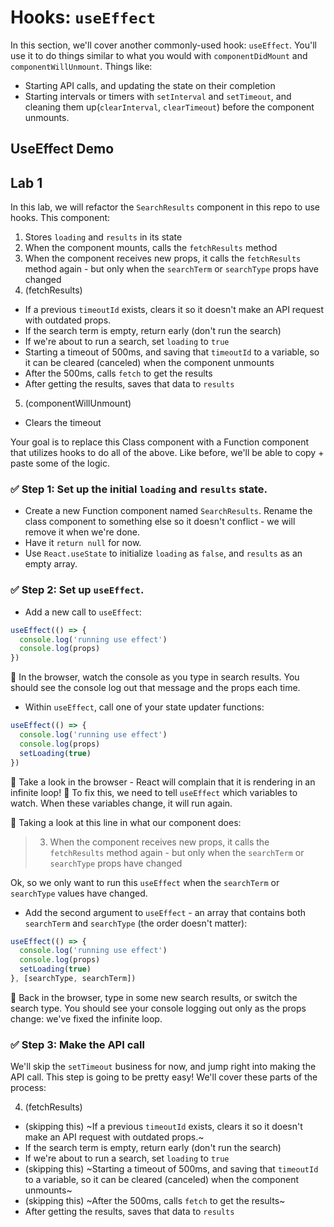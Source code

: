 
# Hooks: `useEffect`

In this section, we'll cover another commonly-used hook: `useEffect`. You'll use it to do things similar to what you would with `componentDidMount` and `componentWillUnmount`. Things like:

 - Starting API calls, and updating the state on their completion
 - Starting intervals or timers with `setInterval` and `setTimeout`, and cleaning them up(`clearInterval`, `clearTimeout`) before the component unmounts.

## UseEffect Demo

## Lab 1

In this lab, we will refactor the `SearchResults` component in this repo to use hooks. This component:


1. Stores `loading` and `results` in its state
2. When the component mounts, calls the `fetchResults` method
3. When the component receives new props, it calls the `fetchResults` method again - but only when the `searchTerm` or `searchType` props have changed
4. (fetchResults)
  - If a previous `timeoutId` exists, clears it so it doesn't make an API request with outdated props.
  - If the search term is empty, return early (don't run the search)
  - If we're about to run a search, set `loading` to `true`
  - Starting a timeout of 500ms, and saving that `timeoutId` to a variable, so it can be cleared (canceled) when the component unmounts
  - After the 500ms, calls `fetch` to get the results
  - After getting the results, saves that data to `results`
5. (componentWillUnmount)
  - Clears the timeout

Your goal is to replace this Class component with a Function component that utilizes hooks to do all of the above. Like before, we'll be able to copy + paste some of the logic.


### ✅ Step 1: Set up the initial `loading` and `results` state.

- Create a new Function component named `SearchResults`. Rename the class component to something else so it doesn't conflict - we will remove it when we're done.
 - Have it `return null` for now.
 - Use `React.useState` to initialize `loading` as `false`, and `results` as an empty array.


### ✅ Step 2: Set up `useEffect`.

- Add a new call to `useEffect`:

```js
useEffect(() => {
  console.log('running use effect')
  console.log(props)
})
```

🔎 In the browser, watch the console as you type in search results. You should see the console log out that message and the props each time.

- Within `useEffect`, call one of your state updater functions:

```js
useEffect(() => {
  console.log('running use effect')
  console.log(props)
  setLoading(true)
})
```

🔎 Take a look in the browser - React will complain that it is rendering in an infinite loop! 🤯  To fix this, we need to tell `useEffect` which variables to watch. When these variables change, it will run again.

🤔 Taking a look at this line in what our component does:

> 3. When the component receives new props, it calls the `fetchResults` method again - but only when the `searchTerm` or `searchType` props have changed

Ok, so we only want to run this `useEffect` when the `searchTerm` or `searchType` values have changed.

- Add the second argument to `useEffect` - an array that contains both `searchTerm` and `searchType` (the order doesn't matter):

```js
useEffect(() => {
  console.log('running use effect')
  console.log(props)
  setLoading(true)
}, [searchType, searchTerm])
```

🔎 Back in the browser, type in some new search results, or switch the search type. You should see your console logging out only as the props change: we've fixed the infinite loop.


### ✅ Step 3: Make the API call

We'll skip the `setTimeout` business for now, and jump right into making the API call. This step is going to be pretty easy! We'll cover these parts of the process:

4. (fetchResults)
  - (skipping this) ~If a previous `timeoutId` exists, clears it so it doesn't make an API request with outdated props.~
  - If the search term is empty, return early (don't run the search)
  - If we're about to run a search, set `loading` to `true`
  - (skipping this) ~Starting a timeout of 500ms, and saving that `timeoutId` to a variable, so it can be cleared (canceled) when the component unmounts~
  - (skipping this) ~After the 500ms, calls `fetch` to get the results~
  - After getting the results, saves that data to `results`

